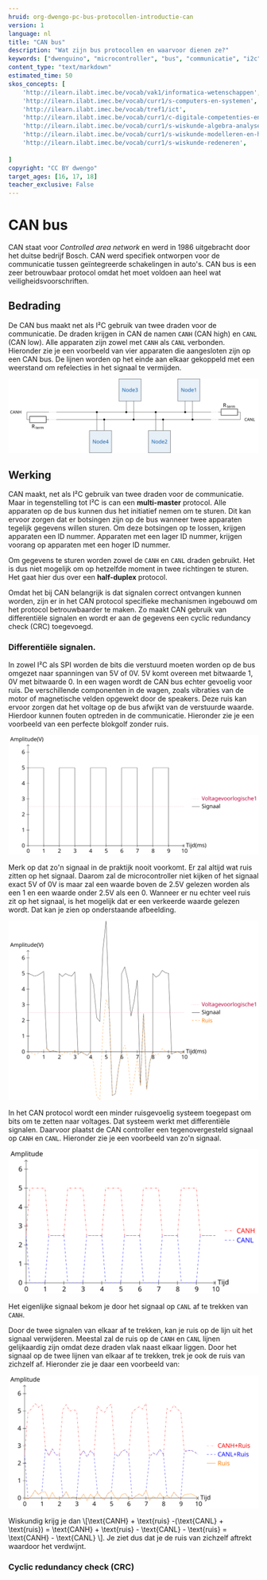 ```yaml
---
hruid: org-dwengo-pc-bus-protocollen-introductie-can
version: 1
language: nl
title: "CAN bus"
description: "Wat zijn bus protocollen en waarvoor dienen ze?"
keywords: ["dwenguino", "microcontroller", "bus", "communicatie", "i2c", "spi", "uart", "can"]
content_type: "text/markdown"
estimated_time: 50
skos_concepts: [
    'http://ilearn.ilabt.imec.be/vocab/vak1/informatica-wetenschappen', 
    'http://ilearn.ilabt.imec.be/vocab/curr1/s-computers-en-systemen',
    'http://ilearn.ilabt.imec.be/vocab/tref1/ict',
    'http://ilearn.ilabt.imec.be/vocab/curr1/c-digitale-competenties-en-mediawijsheid',
    'http://ilearn.ilabt.imec.be/vocab/curr1/s-wiskunde-algebra-analyse',
    'http://ilearn.ilabt.imec.be/vocab/curr1/s-wiskunde-modelleren-en-heuristiek',
    'http://ilearn.ilabt.imec.be/vocab/curr1/s-wiskunde-redeneren',

]
copyright: "CC BY dwengo"
target_ages: [16, 17, 18]
teacher_exclusive: False
---
```


# CAN bus

CAN staat voor *Controlled area network* en werd in 1986 uitgebracht door het duitse bedrijf Bosch. CAN werd specifiek ontworpen voor de communicatie tussen geïntegreerde schakelingen in auto's. CAN bus is een zeer betrouwbaar protocol omdat het moet voldoen aan heel wat veiligheidsvoorschriften. 

## Bedrading

De CAN bus maakt net als I²C gebruik van twee draden voor de communicatie. De draden krijgen in CAN de namen <code class="lang-cpp">CANH</code> (CAN high) en <code class="lang-cpp">CANL</code> (CAN low). Alle apparaten zijn zowel met <code class="lang-cpp">CANH</code> als <code class="lang-cpp">CANL</code> verbonden.  Hieronder zie je een voorbeeld van vier apparaten die aangesloten zijn op een CAN bus. De lijnen worden op het einde aan elkaar gekoppeld met een weerstand om refelecties in het signaal te vermijden.

![Can bus voorbeeld](images/can.svg)

## Werking

CAN maakt, net als I²C gebruik van twee draden voor de communicatie. Maar in tegenstelling tot I²C is can een **multi-master** protocol. Alle apparaten op de bus kunnen dus het initiatief nemen om te sturen. Dit kan ervoor zorgen dat er botsingen zijn op de bus wanneer twee apparaten tegelijk gegevens willen sturen. Om deze botsingen op te lossen, krijgen apparaten een ID nummer. Apparaten met een lager ID nummer, krijgen voorang op apparaten met een hoger ID nummer.

Om gegevens te sturen worden zowel de <code class="lang-cpp">CANH</code> en <code class="lang-cpp">CANL</code> draden gebruikt. Het is dus niet mogelijk om op hetzelfde moment in twee richtingen te sturen. Het gaat hier dus over een **half-duplex** protocol. 

Omdat het bij CAN belangrijk is dat signalen correct ontvangen kunnen worden, zijn er in het CAN protocol specifieke mechanismen ingebouwd om het protocol betrouwbaarder te maken. Zo maakt CAN gebruik van differentiële signalen en wordt er aan de gegevens een cyclic redundancy check (CRC) toegevoegd. 

### Differentiële signalen.

In zowel I²C als SPI worden de bits die verstuurd moeten worden op de bus omgezet naar spanningen van 5V of 0V. 5V komt overeen met bitwaarde 1, 0V met bitwaarde 0. In een wagen wordt de CAN bus echter gevoelig voor ruis. De verschillende componenten in de wagen, zoals vibraties van de motor of magnetische velden opgewekt door de speakers. Deze ruis kan ervoor zorgen dat het voltage op de bus afwijkt van de verstuurde waarde. Hierdoor kunnen fouten optreden in de communicatie. Hieronder zie je een voorbeeld van een perfecte blokgolf zonder ruis.

![Gewone blokgolf](images/square_wave.svg)

Merk op dat zo'n signaal in de praktijk nooit voorkomt. Er zal altijd wat ruis zitten op het signaal. Daarom zal de microcontroller niet kijken of het signaal exact 5V of 0V is maar zal een waarde boven de 2.5V gelezen worden als een 1 en een waarde onder 2.5V als een 0. Wanneer er nu echter veel ruis zit op het signaal, is het mogelijk dat er een verkeerde waarde gelezen wordt. Dat kan je zien op onderstaande afbeelding.

![Blokgolf met ruis](images/square_noise.svg)


In het CAN protocol wordt een minder ruisgevoelig systeem toegepast om bits om te zetten naar voltages. Dat systeem werkt met differentiële signalen. Daarvoor plaatst de CAN controller een tegenovergesteld signaal op <code class="lang-cpp">CANH</code> en <code class="lang-cpp">CANL</code>. Hieronder zie je een voorbeeld van zo'n signaal. 

![Differentieel signaal CAN bus](images/no_noise.svg)

Het eigenlijke signaal bekom je door het signaal op <code class="lang-cpp">CANL</code> af te trekken van <code class="lang-cpp">CANH</code>.

Door de twee signalen van elkaar af te trekken, kan je ruis op de lijn uit het signaal verwijderen. Meestal zal de ruis op de <code class="lang-cpp">CANH</code> en <code class="lang-cpp">CANL</code> lijnen gelijkaardig zijn omdat deze draden vlak naast elkaar liggen. Door het signaal op de twee lijnen van elkaar af te trekken, trek je ook de ruis van zichzelf af. Hieronder zie je daar een voorbeeld van:

![Ruis op differentieel signaal](images/noise.svg)

Wiskundig krijg je dan 
\\[\text{CANH} + \text{ruis} -(\text{CANL} + \text{ruis}) = \text{CANH} + \text{ruis} - \text{CANL} - \text{ruis} = \text{CANH} - \text{CANL}  \\]. 
Je ziet dus dat je de ruis van zichzelf aftrekt waardoor het verdwijnt. 

### Cyclic redundancy check (CRC)

